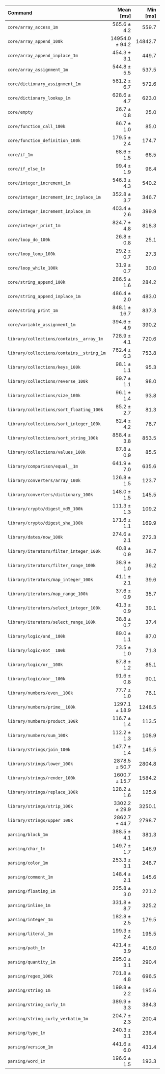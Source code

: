| Command | Mean [ms] | Min [ms] | Max [ms] |
|:---|---:|---:|---:|
| `core/array_access_1m` | 565.6 ± 4.2 | 559.7 | 571.8 | 21.18 ± 0.64 |
| `core/array_append_100k` | 14954.0 ± 94.2 | 14842.7 | 15178.4 | 559.86 ± 16.88 |
| `core/array_append_inplace_1m` | 454.3 ± 3.1 | 449.7 | 461.1 | 17.01 ± 0.51 |
| `core/array_assignment_1m` | 544.8 ± 5.5 | 537.5 | 556.1 | 20.39 ± 0.64 |
| `core/dictionary_assignment_1m` | 581.2 ± 6.7 | 572.6 | 590.5 | 21.76 ± 0.69 |
| `core/dictionary_lookup_1m` | 628.6 ± 4.7 | 623.0 | 635.7 | 23.53 ± 0.72 |
| `core/empty` | 26.7 ± 0.8 | 25.0 | 28.6 |
| `core/function_call_100k` | 86.7 ± 1.0 | 85.0 | 89.3 | 3.25 ± 0.10 |
| `core/function_definition_100k` | 179.5 ± 2.4 | 174.7 | 183.5 | 6.72 ± 0.22 |
| `core/if_1m` | 68.6 ± 1.5 | 66.5 | 75.8 | 2.57 ± 0.09 |
| `core/if_else_1m` | 99.4 ± 1.9 | 96.4 | 105.1 | 3.72 ± 0.13 |
| `core/integer_increment_1m` | 546.3 ± 4.3 | 540.2 | 554.4 | 20.45 ± 0.62 |
| `core/integer_increment_inc_inplace_1m` | 352.8 ± 3.7 | 346.7 | 359.2 | 13.21 ± 0.41 |
| `core/integer_increment_inplace_1m` | 403.4 ± 2.6 | 399.9 | 406.8 | 15.10 ± 0.46 |
| `core/integer_print_1m` | 824.7 ± 4.8 | 818.3 | 831.9 | 30.88 ± 0.93 |
| `core/loop_do_100k` | 26.8 ± 0.8 | 25.1 | 29.1 | 1.00 ± 0.04 |
| `core/loop_loop_100k` | 29.2 ± 0.7 | 27.3 | 31.3 | 1.09 ± 0.04 |
| `core/loop_while_100k` | 31.9 ± 0.7 | 30.0 | 33.8 | 1.20 ± 0.04 |
| `core/string_append_100k` | 286.5 ± 1.6 | 284.2 | 289.0 | 10.73 ± 0.32 |
| `core/string_append_inplace_1m` | 486.4 ± 2.0 | 483.0 | 489.3 | 18.21 ± 0.54 |
| `core/string_print_1m` | 848.1 ± 16.7 | 837.3 | 893.8 | 31.75 ± 1.13 |
| `core/variable_assignment_1m` | 394.6 ± 4.9 | 390.2 | 407.1 | 14.77 ± 0.47 |
| `library/collections/contains__array_1m` | 728.9 ± 4.1 | 720.6 | 733.8 | 27.29 ± 0.82 |
| `library/collections/contains__string_1m` | 762.4 ± 6.3 | 753.8 | 774.4 | 28.54 ± 0.87 |
| `library/collections/keys_100k` | 98.1 ± 1.1 | 95.3 | 100.4 | 3.67 ± 0.12 |
| `library/collections/reverse_100k` | 99.7 ± 1.1 | 98.0 | 102.4 | 3.73 ± 0.12 |
| `library/collections/size_100k` | 96.1 ± 1.4 | 93.8 | 99.9 | 3.60 ± 0.12 |
| `library/collections/sort_floating_100k` | 85.2 ± 2.7 | 81.3 | 93.4 | 3.19 ± 0.14 |
| `library/collections/sort_integer_100k` | 82.4 ± 4.2 | 76.7 | 93.1 | 3.08 ± 0.18 |
| `library/collections/sort_string_100k` | 858.4 ± 3.8 | 853.5 | 865.8 | 32.14 ± 0.96 |
| `library/collections/values_100k` | 87.8 ± 0.9 | 85.5 | 90.4 | 3.29 ± 0.10 |
| `library/comparison/equal__1m` | 641.9 ± 7.0 | 635.6 | 657.0 | 24.03 ± 0.76 |
| `library/converters/array_100k` | 126.8 ± 1.5 | 123.7 | 130.4 | 4.75 ± 0.15 |
| `library/converters/dictionary_100k` | 148.0 ± 1.5 | 145.5 | 150.8 | 5.54 ± 0.17 |
| `library/crypto/digest_md5_100k` | 111.3 ± 1.3 | 109.2 | 115.1 | 4.17 ± 0.13 |
| `library/crypto/digest_sha_100k` | 171.6 ± 1.1 | 169.9 | 174.0 | 6.42 ± 0.19 |
| `library/dates/now_100k` | 274.6 ± 2.1 | 272.3 | 277.8 | 10.28 ± 0.31 |
| `library/iterators/filter_integer_100k` | 40.8 ± 0.9 | 38.7 | 44.2 | 1.53 ± 0.06 |
| `library/iterators/filter_range_100k` | 38.9 ± 1.0 | 36.2 | 42.3 | 1.46 ± 0.06 |
| `library/iterators/map_integer_100k` | 41.1 ± 2.1 | 39.6 | 56.4 | 1.54 ± 0.09 |
| `library/iterators/map_range_100k` | 37.6 ± 0.9 | 35.7 | 40.5 | 1.41 ± 0.05 |
| `library/iterators/select_integer_100k` | 41.3 ± 0.9 | 39.1 | 43.8 | 1.55 ± 0.06 |
| `library/iterators/select_range_100k` | 38.8 ± 0.7 | 37.4 | 40.9 | 1.45 ± 0.05 |
| `library/logic/and__100k` | 89.0 ± 1.1 | 87.0 | 91.3 | 3.33 ± 0.11 |
| `library/logic/not__100k` | 73.5 ± 1.0 | 71.3 | 76.0 | 2.75 ± 0.09 |
| `library/logic/or__100k` | 87.8 ± 1.2 | 85.1 | 91.3 | 3.29 ± 0.11 |
| `library/logic/xor__100k` | 91.6 ± 0.8 | 90.1 | 93.3 | 3.43 ± 0.11 |
| `library/numbers/even__100k` | 77.7 ± 1.0 | 76.1 | 81.1 | 2.91 ± 0.09 |
| `library/numbers/prime__100k` | 1297.1 ± 18.9 | 1248.5 | 1311.6 | 48.56 ± 1.60 |
| `library/numbers/product_100k` | 116.7 ± 1.4 | 113.5 | 120.2 | 4.37 ± 0.14 |
| `library/numbers/sum_100k` | 112.2 ± 1.3 | 108.9 | 114.2 | 4.20 ± 0.13 |
| `library/strings/join_100k` | 147.7 ± 1.4 | 145.5 | 151.7 | 5.53 ± 0.17 |
| `library/strings/lower_100k` | 2878.5 ± 50.7 | 2804.8 | 2956.1 | 107.77 ± 3.70 |
| `library/strings/render_100k` | 1600.7 ± 15.7 | 1584.2 | 1638.8 | 59.93 ± 1.86 |
| `library/strings/replace_100k` | 128.2 ± 1.6 | 125.9 | 132.4 | 4.80 ± 0.15 |
| `library/strings/strip_100k` | 3302.2 ± 29.9 | 3250.1 | 3346.4 | 123.63 ± 3.81 |
| `library/strings/upper_100k` | 2862.7 ± 44.7 | 2798.7 | 2921.2 | 107.18 ± 3.58 |
| `parsing/block_1m` | 388.5 ± 4.1 | 381.3 | 393.6 | 14.55 ± 0.46 |
| `parsing/char_1m` | 149.7 ± 1.7 | 146.9 | 152.3 | 5.60 ± 0.18 |
| `parsing/color_1m` | 253.3 ± 3.1 | 248.7 | 259.3 | 9.48 ± 0.30 |
| `parsing/comment_1m` | 148.4 ± 2.1 | 145.6 | 152.9 | 5.56 ± 0.18 |
| `parsing/floating_1m` | 225.8 ± 3.0 | 221.2 | 233.0 | 8.45 ± 0.27 |
| `parsing/inline_1m` | 331.8 ± 8.7 | 325.2 | 348.1 | 12.42 ± 0.49 |
| `parsing/integer_1m` | 182.8 ± 2.5 | 179.5 | 187.4 | 6.84 ± 0.22 |
| `parsing/literal_1m` | 199.3 ± 2.4 | 195.5 | 203.8 | 7.46 ± 0.24 |
| `parsing/path_1m` | 421.4 ± 3.9 | 416.0 | 429.4 | 15.78 ± 0.49 |
| `parsing/quantity_1m` | 295.0 ± 3.1 | 290.4 | 299.4 | 11.05 ± 0.35 |
| `parsing/regex_100k` | 701.8 ± 4.8 | 696.5 | 711.7 | 26.27 ± 0.80 |
| `parsing/string_1m` | 199.8 ± 2.2 | 195.6 | 203.7 | 7.48 ± 0.24 |
| `parsing/string_curly_1m` | 389.9 ± 3.3 | 384.3 | 395.6 | 14.60 ± 0.45 |
| `parsing/string_curly_verbatim_1m` | 204.7 ± 2.3 | 200.4 | 208.6 | 7.66 ± 0.24 |
| `parsing/type_1m` | 240.3 ± 3.1 | 236.4 | 247.9 | 9.00 ± 0.29 |
| `parsing/version_1m` | 441.6 ± 6.0 | 431.4 | 447.4 | 16.53 ± 0.54 |
| `parsing/word_1m` | 196.6 ± 1.5 | 193.3 | 198.8 | 7.36 ± 0.22 |
